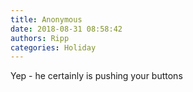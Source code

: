 ```yaml
---
title: Anonymous
date: 2018-08-31 08:58:42
authors: Ripp
categories: Holiday
---
```


 Yep - he certainly is pushing your buttons